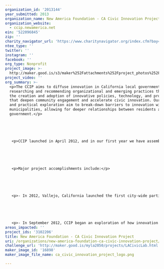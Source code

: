 ```yaml
---
organization_id: '2013144'
year_submitted: 2013
organization_name: New America Foundation - CA Civic Innovation Project
organization_website:
  - ccip.newamerica.net
ein: '522096845'
zip: ''
charity_navigator_url: 'https://www.charitynavigator.org/index.cfm?bay=search.profile&ein=522096845'
ntee_type: ''
twitter: ''
instagram: ''
facebook: ''
org_type: Nonprofit
project_image: >-
  http://maker.good.is/s3/maker%252Fattachments%252Fproject_photos%252Fimages%252F16898%252Fdisplay%252Fca_civic_innovation_project_logo.png=c570x385
project_video: ''
org_summary: >-
  <p>The CCIP aims to diffuse innovation in California local governments through
  researching and recommending organizational and emerging practices that enable
  the creation and adoption of innovative policies, technology, and programs
  that deepen community engagement and accelerate civic innovation. Our research
  and practical exploration aim to break-down barriers to innovation within
  municipalities, allowing for deeper relationships between residents and
  government.</p>
   
   
   
   
   
   <p>CCIP launched in April 2012, and in our first year we have assembled a team of staff, interns, advisors, and partners that are dedicated to supporting CCIP in achieving long-term sustainability and changing the way California local governments work in order to be more responsive to their residents, enhancing social connectedness..</p>
   
   
   
   
   
   <p>Major project accomplishments include:</p>
   
   
   
   
   
   <p>- In 2012, Vallejo, California launched the first city-wide participatory budgeting process in the United States. The City of Vallejo will invite residents to decide how to spend over $3.4 million in sales tax revenue. Through a year-long PB process, thousands of residents will engage in critical discussions and decisions about the future of the city. The process aims to generate more informed spending, develop new grassroots leaders, build stronger communities, educate the public, expand civic participation, and forge deeper connections between government officials and citizens. CCIP serves as a research partner on this project because we are interested in the numerous impacts participatory budgeting can have in a community.</p>
   
   
   
   
   
   <p>- In September 2012, CCIP began an exploration of how innovation spreads in local government, through a study of how local governmental leaders use formal and informal networks to share information. The project uses a diverse set of methodologies -- from conversations with experts on networks and city administration, to surveys and interviews with public servants and city government associations, to documentation of knowledge sharing practices in several innovative projects undertaken by cities and counties in California. Together, these methods will allow us to explain how city staffers currently receive and disseminate information related to innovation, the barriers to more effective diffusion of ideas and approaches, and the ways in which existing formal networks might be modified to promote better collaboration and communication. We hope that the study will build on successes in the civic innovation space by helping to institutionalize the spread of innovation within and between cities. We seek to provide a roadmap to formal networks for effective modification and replication of successful projects. Our findings report will be released the week of April 1st.</p>
areas_impacted: ''
project_ids: '3102206'
title: New America Foundation - CA Civic Innovation Project
uri: /organizations/new-america-foundation-ca-civic-innovation-project/
challenge_url: 'http://maker.good.is/myla2050/projects/LACivicLab.html'
maker_image_id: '16898'
maker_image_file_name: ca_civic_innovation_project_logo.png

---
```


